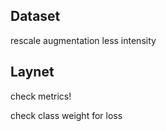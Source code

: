 ## Dataset

rescale augmentation
less intensity

## Laynet

check metrics!

check class weight for loss
